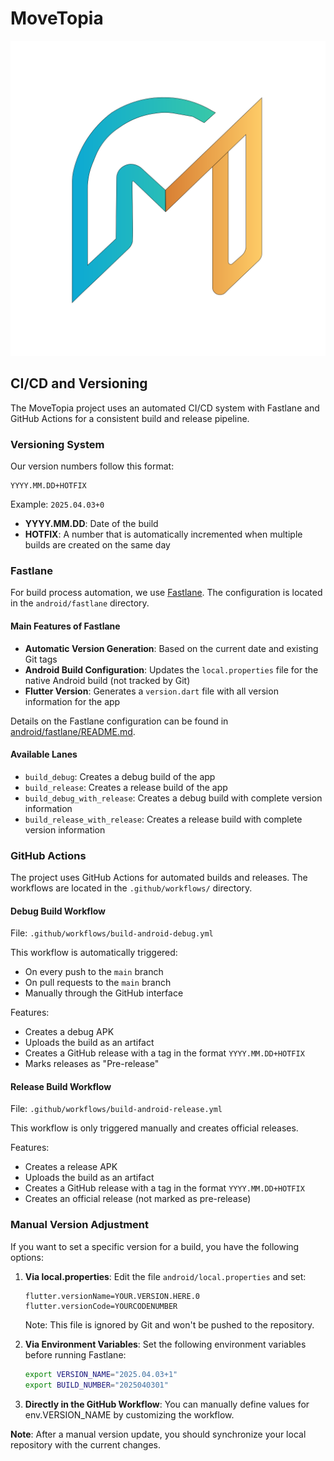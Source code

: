 # MoveTopia

![MoveTopia App Icon](assets/icon/app_icon.png)

## CI/CD and Versioning

The MoveTopia project uses an automated CI/CD system with Fastlane and GitHub Actions for a consistent build and release pipeline.

### Versioning System

Our version numbers follow this format:

```
YYYY.MM.DD+HOTFIX
```

Example: `2025.04.03+0`

- **YYYY.MM.DD**: Date of the build
- **HOTFIX**: A number that is automatically incremented when multiple builds are created on the same day

### Fastlane

For build process automation, we use [Fastlane](https://fastlane.tools/). The configuration is located in the `android/fastlane` directory.

#### Main Features of Fastlane

- **Automatic Version Generation**: Based on the current date and existing Git tags
- **Android Build Configuration**: Updates the `local.properties` file for the native Android build (not tracked by Git)
- **Flutter Version**: Generates a `version.dart` file with all version information for the app

Details on the Fastlane configuration can be found in [android/fastlane/README.md](android/fastlane/README.md).

#### Available Lanes

- `build_debug`: Creates a debug build of the app
- `build_release`: Creates a release build of the app
- `build_debug_with_release`: Creates a debug build with complete version information
- `build_release_with_release`: Creates a release build with complete version information

### GitHub Actions

The project uses GitHub Actions for automated builds and releases. The workflows are located in the `.github/workflows/` directory.

#### Debug Build Workflow

File: `.github/workflows/build-android-debug.yml`

This workflow is automatically triggered:
- On every push to the `main` branch
- On pull requests to the `main` branch
- Manually through the GitHub interface

Features:
- Creates a debug APK
- Uploads the build as an artifact
- Creates a GitHub release with a tag in the format `YYYY.MM.DD+HOTFIX`
- Marks releases as "Pre-release"

#### Release Build Workflow

File: `.github/workflows/build-android-release.yml`

This workflow is only triggered manually and creates official releases.

Features:
- Creates a release APK
- Uploads the build as an artifact
- Creates a GitHub release with a tag in the format `YYYY.MM.DD+HOTFIX`
- Creates an official release (not marked as pre-release)

### Manual Version Adjustment

If you want to set a specific version for a build, you have the following options:

1. **Via local.properties**: 
   Edit the file `android/local.properties` and set:
   ```
   flutter.versionName=YOUR.VERSION.HERE.0
   flutter.versionCode=YOURCODENUMBER
   ```
   Note: This file is ignored by Git and won't be pushed to the repository.

2. **Via Environment Variables**:
   Set the following environment variables before running Fastlane:
   ```bash
   export VERSION_NAME="2025.04.03+1"
   export BUILD_NUMBER="2025040301"
   ```

3. **Directly in the GitHub Workflow**:
   You can manually define values for env.VERSION_NAME by customizing the workflow.

**Note**: After a manual version update, you should synchronize your local repository with the current changes.